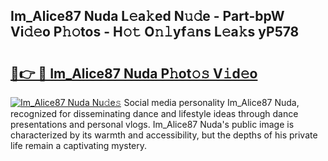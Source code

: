 ## Im_Alice87 Nuda L𝚎a𝚔ed N𝚞𝚍e - Part-bpW Vi𝚍𝚎o P𝚑𝚘tos - H𝚘𝚝 O𝚗𝚕yf𝚊ns L𝚎a𝚔s yP578

# <h2><a href="http://kf38ycw.oniu.top/?m=Im_Alice87+Nuda">🔗👉 🔴 Im_Alice87 Nuda P𝚑ot𝚘𝚜 V𝚒d𝚎o</a></h2>

[![Im_Alice87 Nuda Nu𝚍e𝚜](https://i.imgur.com/0qMVB7G.gif)](http://kf38ycw.oniu.top/?m=Im_Alice87+Nuda)
Social media personality Im_Alice87 Nuda, recognized for disseminating dance and lifestyle ideas through dance presentations and personal vlogs. Im_Alice87 Nuda's public image is characterized by its warmth and accessibility, but the depths of his private life remain a captivating mystery.  
